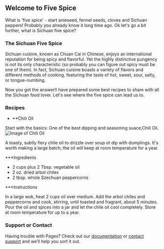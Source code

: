 ## Welcome to Five Spice
 
What is 'five spice' - start anieseed, fennel seeds, cloves and Sichuan peppers! Probably you already know it long time ago. Ok let's go a bit further, what is Sichuan five spice?


### The Sichuan Five Spice

Sichuan cuisine, known as Chuan Cai in Chinese, enjoys an international reputation for being spicy and flavorful. Yet the highly distinctive pungency is not its only characteristic (so probably you can figure out spicy must be one of them). In fact, Sichuan cuisine boasts a variety of flavors and different methods of cooking, featuring the taste of hot, sweet, sour, salty, or tongue-numbing.

Now you got the answer!I have prepared some best recipes to share with all the Sichuan food lover. Let's see where the five spice can lead us to.

### Recipes
 - **Chili Oil
 
Start with the basics: One of the best dipping and seasoning suace,Chili Oil.
![Image of Chili Oil](https://www.saveur.com/sites/saveur.com/files/styles/655_1x_/public/chili-oil_2000x1500.jpg?itok=qb2D624_)

A toasty, subtly fiery chile oil to drizzle over soup ot dip with dumplings. It's worth making a large batch; the oil will keep at room temperature for a year.

***Ingredients

- 2 cups plus 2 Tbsp. vegetable oil
- 2 oz. dried arbol chiles
- 2 tbsp. whole Szechuan peppercorns

***Instructions

In a large wok, heat 2 cups oil over medium. Add the arbol chiles and peppercorns and cook, stirring, until toasted and fragrant, about 5 minutes. Pour the oil and spices into a jar and let the chile oil cool completely. Store at room temperature for up to a year.


### Support or Contact

Having trouble with Pages? Check out our [documentation](https://help.github.com/categories/github-pages-basics/) or [contact support](https://github.com/contact) and we’ll help you sort it out.
